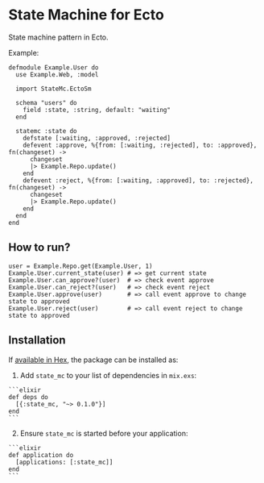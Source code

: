 # State Machine for Ecto
State machine pattern in Ecto.

Example:

```
defmodule Example.User do
  use Example.Web, :model

  import StateMc.EctoSm

  schema "users" do
    field :state, :string, default: "waiting"
  end

  statemc :state do
    defstate [:waiting, :approved, :rejected]
    defevent :approve, %{from: [:waiting, :rejected], to: :approved}, fn(changeset) ->
      changeset
      |> Example.Repo.update()
    end
    defevent :reject, %{from: [:waiting, :approved], to: :rejected}, fn(changeset) ->
      changeset
      |> Example.Repo.update()
    end
  end
end
```

## How to run?

```
user = Example.Repo.get(Example.User, 1)
Example.User.current_state(user) # => get current state
Example.User.can_approve?(user)  # => check event approve
Example.User.can_reject?(user)   # => check event reject
Example.User.approve(user)       # => call event approve to change state to approved
Example.User.reject(user)        # => call event reject to change state to approved
```

## Installation

If [available in Hex](https://hex.pm/docs/publish), the package can be installed as:

  1. Add `state_mc` to your list of dependencies in `mix.exs`:

    ```elixir
    def deps do
      [{:state_mc, "~> 0.1.0"}]
    end
    ```

  2. Ensure `state_mc` is started before your application:

    ```elixir
    def application do
      [applications: [:state_mc]]
    end
    ```

